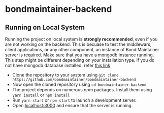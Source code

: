# bondmaintainer-backend


## Running on Local System

Running the project on local system is **strongly recommended**, even if you are not working on the backend. This is becuase to test the middlewars, client applications, or any other component, an instance of Bond Maintainer server is required. Make sure that you have a mongodb instance running. This step might be different depending on your installation type. If you do not have mongodb database installed, refer [this link](https://docs.mongodb.com/manual/administration/install-community/)

- Clone the repository to your system using `git clone https://github.com/bondmaintainer/bondmaintainer-backend`
- Now open the cloned repository using `cd bondmaintainer-backend`
- The project depends on numerous npm packages. Install them using `yarn install` or `npm install`
- Run `yarn start` or `npm start` to launch a development server.
- Open [localhost:3000](http://localhost:5000) and ensure that the server is running.
